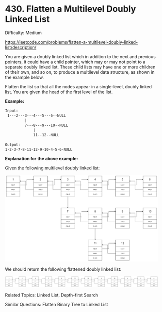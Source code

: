 # 430. Flatten a Multilevel Doubly Linked List

Difficulty: Medium

https://leetcode.com/problems/flatten-a-multilevel-doubly-linked-list/description/

You are given a doubly linked list which in addition to the next and previous pointers, it could have a child pointer, which may or may not point to a separate doubly linked list. These child lists may have one or more children of their own, and so on, to produce a multilevel data structure, as shown in the example below.

Flatten the list so that all the nodes appear in a single-level, doubly linked list. You are given the head of the first level of the list.

**Example:**
```
Input:
 1---2---3---4---5---6--NULL
         |
         7---8---9---10--NULL
             |
             11--12--NULL

Output:
1-2-3-7-8-11-12-9-10-4-5-6-NULL
```
**Explanation for the above example:**

Given the following multilevel doubly linked list:

![alt text](MultilevelLinkedList.png)

We should return the following flattened doubly linked list:

![alt text](MultilevelLinkedListFlattened.png)

Related Topics: Linked List, Depth-first Search

Similar Questions: Flatten Binary Tree to Linked List
